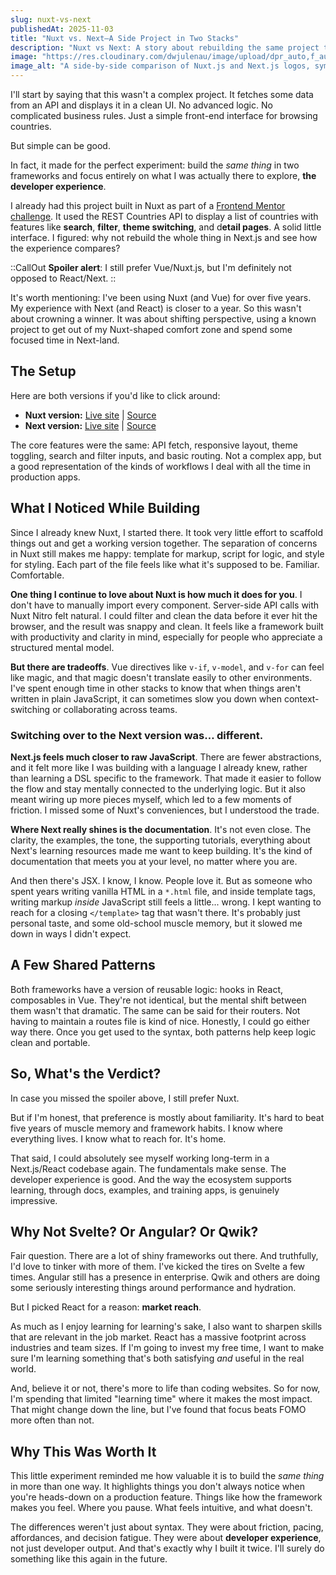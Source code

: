 ```yaml
---
slug: nuxt-vs-next
publishedAt: 2025-11-03
title: "Nuxt vs. Next—A Side Project in Two Stacks"
description: "Nuxt vs Next: A story about rebuilding the same project twice to compare developer experience, not crown a winner."
image: "https://res.cloudinary.com/dwjulenau/image/upload/dpr_auto,f_auto,fl_progressive,q_auto/v1746029455/josh-portfolio/assets_task_01jt3qb0ctfw2by32pxck2jszd_1746029408_img_0.webp"
image_alt: "A side-by-side comparison of Nuxt.js and Next.js logos, symbolizing the exploration of two frameworks."
---
```


I'll start by saying that this wasn't a complex project. It fetches some data from an API and displays it in a clean UI. No advanced logic. No complicated business rules. Just a simple front-end interface for browsing countries.

But simple can be good.

In fact, it made for the perfect experiment: build the *same thing* in two frameworks and focus entirely on what I was actually there to explore, **the developer experience**.

I already had this project built in Nuxt as part of a [Frontend Mentor challenge](https://www.frontendmentor.io/challenges/rest-countries-api-with-color-theme-switcher-5cacc469fec04111f7b848ca). It used the REST Countries API to display a list of countries with features like <strong>search</strong>, <strong>filter</strong>, <strong>theme switching</strong>, and d<strong>etail pages</strong>. A solid little interface. I figured: why not rebuild the whole thing in Next.js and see how the experience compares?

::CallOut
<strong>Spoiler alert</strong>: I still prefer Vue/Nuxt.js, but I'm definitely not opposed to React/Next.
::

It's worth mentioning: I've been using Nuxt (and Vue) for over five years. My experience with Next (and React) is closer to a year. So this wasn't about crowning a winner. It was about shifting perspective, using a known project to get out of my Nuxt-shaped comfort zone and spend some focused time in Next-land.


## The Setup

Here are both versions if you'd like to click around:

- **Nuxt version:** [Live site](https://somecallmejosh-nuxt-countries.netlify.app/) | [Source](https://github.com/somecallmejosh/nuxt-rest-countries)
- **Next version:** [Live site](https://somecallmejosh-next-countries.netlify.app/) | [Source](https://github.com/somecallmejosh/rest-maps)

The core features were the same:
API fetch, responsive layout, theme toggling, search and filter inputs, and basic routing. Not a complex app, but a good representation of the kinds of workflows I deal with all the time in production apps.

## What I Noticed While Building

Since I already knew Nuxt, I started there. It took very little effort to scaffold things out and get a working version together. The separation of concerns in Nuxt still makes me happy: template for markup, script for logic, and style for styling. Each part of the file feels like what it's supposed to be. Familiar. Comfortable.

<strong>One thing I continue to love about Nuxt is how much it does for you</strong>. I don't have to manually import every component. Server-side API calls with Nuxt Nitro felt natural. I could filter and clean the data before it ever hit the browser, and the result was snappy and clean. It feels like a framework built with productivity and clarity in mind, especially for people who appreciate a structured mental model.

<strong>But there are tradeoffs</strong>. Vue directives like `v-if`, `v-model`, and `v-for` can feel like magic, and that magic doesn't translate easily to other environments. I've spent enough time in other stacks to know that when things aren't written in plain JavaScript, it can sometimes slow you down when context-switching or collaborating across teams.

### Switching over to the Next version was… different.

<strong>Next.js feels much closer to raw JavaScript</strong>. There are fewer abstractions, and it felt more like I was building with a language I already knew, rather than learning a DSL specific to the framework. That made it easier to follow the flow and stay mentally connected to the underlying logic. But it also meant wiring up more pieces myself, which led to a few moments of friction. I missed some of Nuxt's conveniences, but I understood the trade.

<strong>Where Next really shines is the documentation</strong>. It's not even close. The clarity, the examples, the tone, the supporting tutorials, everything about Next's learning resources made me want to keep building. It's the kind of documentation that meets you at your level, no matter where you are.

And then there's JSX. I know, I know. People love it. But as someone who spent years writing vanilla HTML in a `*.html` file, and inside template tags, writing markup *inside* JavaScript still feels a little... wrong. I kept wanting to reach for a closing `</template>` tag that wasn't there. It's probably just personal taste, and some old-school muscle memory, but it slowed me down in ways I didn't expect.

## A Few Shared Patterns

Both frameworks have a version of reusable logic: hooks in React, composables in Vue. They're not identical, but the mental shift between them wasn't that dramatic. The same can be said for their routers. Not having to maintain a routes file is kind of nice. Honestly, I could go either way there. Once you get used to the syntax, both patterns help keep logic clean and portable.

## So, What's the Verdict?

In case you missed the spoiler above, I still prefer Nuxt.

But if I'm honest, that preference is mostly about familiarity. It's hard to beat five years of muscle memory and framework habits. I know where everything lives. I know what to reach for. It's home.

That said, I could absolutely see myself working long-term in a Next.js/React codebase again. The fundamentals make sense. The developer experience is good. And the way the ecosystem supports learning, through docs, examples, and training apps, is genuinely impressive.

## Why Not Svelte? Or Angular? Or Qwik?

Fair question. There are a lot of shiny frameworks out there. And truthfully, I'd love to tinker with more of them. I've kicked the tires on Svelte a few times. Angular still has a presence in enterprise. Qwik and others are doing some seriously interesting things around performance and hydration.

But I picked React for a reason: **market reach**.

As much as I enjoy learning for learning's sake, I also want to sharpen skills that are relevant in the job market. React has a massive footprint across industries and team sizes. If I'm going to invest my free time, I want to make sure I'm learning something that's both satisfying *and* useful in the real world.

And, believe it or not, there's more to life than coding websites. So for now, I'm spending that limited "learning time" where it makes the most impact. That might change down the line, but I've found that focus beats FOMO more often than not.


## Why This Was Worth It

This little experiment reminded me how valuable it is to build the *same thing* in more than one way. It highlights things you don't always notice when you're heads-down on a production feature. Things like how the framework makes you feel. Where you pause. What feels intuitive, and what doesn't.

The differences weren't just about syntax. They were about friction, pacing, affordances, and decision fatigue. They were about **developer experience**, not just developer output. And that's exactly why I built it twice. I'll surely do something like this again in the future.
